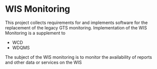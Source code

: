 # WIS Monitoring

This project collects requirements for and implements software for the replacement of the legacy GTS monitoring. 
Implementation of the WIS Monitoring is a supplement to
- WCD
- WDQMS

The subject of the WIS monitoring is to monitor the availability of reports and other data or services on the WIS
